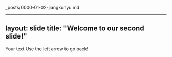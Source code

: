 _posts/0000-01-02-jiangkunyu.md

---
layout: slide
title: "Welcome to our second slide!"
---
Your text
Use the left arrow to go back!
